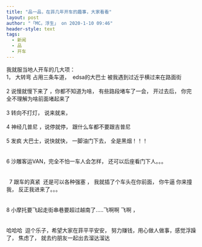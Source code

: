 ```yaml
---
title: "品一品，在菲几年开车的趣事，大家看看"
layout: post
author: "「MC。浮生」 on 2020-1-10 09:46"
header-style: text
tags:
  - 新闻
  - 品
  - 开车
---
```


<head></head>
<body>
  我就服当地人开车的几大项：
 <br> 1， 大转弯 占用三条车道，&nbsp;&nbsp;edsa的大巴士 被我遇到过近乎横过来在路面街
 <br> 
 <br> 2 说慢就慢下来了 ，你都不知道为啥， 有些路段堵车了一会， 开过去后， 你完全不理解为啥前面堵起来了
 <br> 
 <br> 3 转向不打灯， 说来就来， 
 <br> 
 <br> 4 神经几普尼 ，说停就停， 跟什么车都不要跟吉普尼
 <br> 
 <br> 5 发疯 大巴士，说快就快， 一脚油门下去， 全是黑烟！！！
 <br> 
 <br> 
 <br> 6 沙雕客运VAN，完全不怕一车人会怎样， 还可以后座看门下人。。。
 <br> 
 <br> 
 <br> &nbsp;&nbsp;7 跟车的真紧&nbsp;&nbsp;还是可以各种强塞 ， 我就插了个车头在你前面， 你牛逼 你来撞我， 反正我进来了。。。
 <br> 
 <br> 
 <br> 8 小摩托要飞起走街串巷要超过越南了.....飞啊啊 飞啊 ， 
 <br> 
 <br> 
 <br> 哈哈哈&nbsp;&nbsp;逗个乐子，希望大家在菲平平安安， 努力赚钱，用心做人做事，感觉浮躁了， 焦虑了， 就去约朋友一起出去溜达溜达
 <br> 
 <br> 
 <br>
</body>


